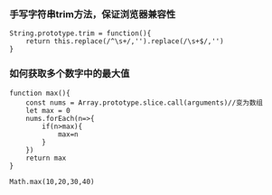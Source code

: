 ### 手写字符串trim方法，保证浏览器兼容性
```
String.prototype.trim = function(){
    return this.replace(/^\s+/,'').replace(/\s+$/,'')
}
```
### 如何获取多个数字中的最大值
```
function max(){
    const nums = Array.prototype.slice.call(arguments)//变为数组
    let max = 0
    nums.forEach(n=>{
        if(n>max){
            max=n
        }
    })
    return max
}
```

```
Math.max(10,20,30,40)
```

